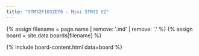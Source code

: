```yaml
---
title: "STM32F103ZET6 - Mini STM32 V2"
---
```


{% assign filename = page.name | remove: '.md' | remove: '.' %}
{% assign board = site.data.boards[filename] %}

{% include board-content.html data=board %}
